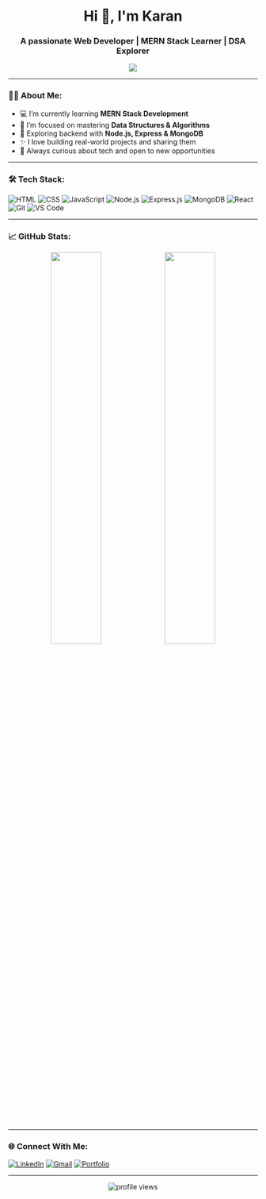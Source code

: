 <h1 align="center">Hi 👋, I'm Karan </h1>
<h3 align="center">A passionate Web Developer | MERN Stack Learner | DSA Explorer</h3>

<p align="center">
  <img src="https://readme-typing-svg.herokuapp.com?font=Fira+Code&size=18&pause=1000&center=true&vCenter=true&width=435&lines=Self-taught+Developer;Always+learning+new+things;Love+to+build+projects+and+solve+problems" />
</p>

---

### 👨‍💻 About Me:
- 💻 I’m currently learning **MERN Stack Development**  
- 🎯 I’m focused on mastering **Data Structures & Algorithms**  
- 🌱 Exploring backend with **Node.js, Express & MongoDB**  
- ✨ I love building real-world projects and sharing them  
- 🧠 Always curious about tech and open to new opportunities  

---

### 🛠️ Tech Stack:
![HTML](https://img.shields.io/badge/-HTML5-E34F26?style=flat&logo=html5&logoColor=white)
![CSS](https://img.shields.io/badge/-CSS3-1572B6?style=flat&logo=css3)
![JavaScript](https://img.shields.io/badge/-JavaScript-F7DF1E?style=flat&logo=javascript&logoColor=black)
![Node.js](https://img.shields.io/badge/-Node.js-339933?style=flat&logo=node.js&logoColor=white)
![Express.js](https://img.shields.io/badge/-Express.js-000000?style=flat&logo=express&logoColor=white)
![MongoDB](https://img.shields.io/badge/-MongoDB-47A248?style=flat&logo=mongodb&logoColor=white)
![React](https://img.shields.io/badge/-React-61DAFB?style=flat&logo=react&logoColor=black)
![Git](https://img.shields.io/badge/-Git-F05032?style=flat&logo=git&logoColor=white)
![VS Code](https://img.shields.io/badge/-VSCode-007ACC?style=flat&logo=visual-studio-code)

---

### 📈 GitHub Stats:
<p align="center">
  <img src="https://github-readme-stats.vercel.app/api?username=redcoder-008&show_icons=true&theme=radical" width="45%"/>
  <img src="https://github-readme-streak-stats.herokuapp.com/?user=redcoder-008&theme=radical" width="45%"/>
</p>

---

### 🌐 Connect With Me:
[![LinkedIn](https://img.shields.io/badge/-LinkedIn-blue?style=flat&logo=linkedin&logoColor=white)](https://www.linkedin.com/in/krnkmt/)
[![Gmail](https://img.shields.io/badge/-Gmail-D14836?style=flat&logo=gmail&logoColor=white)](mailto:redcoder008@gmail.com)
[![Portfolio](https://img.shields.io/badge/-Portfolio-black?style=flat&logo=github)](https://www.karankamat.com.np)

---

<!-- Optional: Visitor Counter -->
<p align="center">
  <img src="https://komarev.com/ghpvc/?username=yourusername&label=Profile+Views&color=blue&style=flat" alt="profile views" />
</p>

<!---
redcoder-008/redcoder-008 is a ✨ special ✨ repository because its `README.md` (this file) appears on your GitHub profile.
You can click the Preview link to take a look at your changes.
--->

